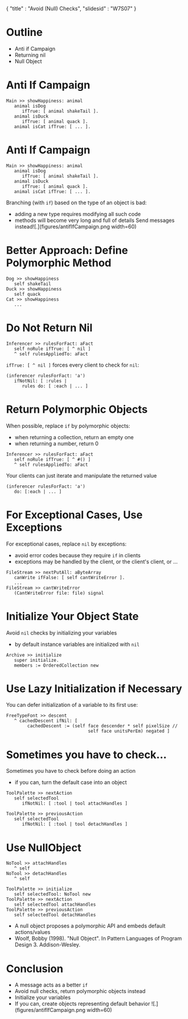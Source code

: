 {"title" : "Avoid (Null) Checks","slidesid" : "W7S07"}# Outline- Anti if Campaign- Returning nil- Null Object # Anti If Campaign```Main >> showHappiness: animal
   animal isDog
      ifTrue: [ animal shakeTail ].
   animal isDuck
      ifTrue: [ animal quack ].
   animal isCat ifTrue: [ ... ].```# Anti If Campaign```Main >> showHappiness: animal
   animal isDog
      ifTrue: [ animal shakeTail ].
   animal isDuck
      ifTrue: [ animal quack ].
   animal isCat ifTrue: [ ... ].```Branching \(with `if`\) based on the type of an object is bad:- adding a new type requires modifying all such code- methods will become very long and full of detailsSend messages instead![.](figures/antifIfCampaign.png width=60)# Better Approach: Define Polymorphic Method```Dog >> showHappiness
   self shakeTail
Duck >> showHappiness
   self quack
Cat >> showHappiness
   ...```# Do Not Return Nil```Inferencer >> rulesForFact: aFact
   self noRule ifTrue: [ ^ nil ]
   ^ self rulesAppliedTo: aFact````ifTrue: [ ^ nil ]` forces every client to check for `nil`:```(inferencer rulesForFact: 'a')
   ifNotNil: [ :rules |
      rules do: [ :each | ... ]```# Return Polymorphic ObjectsWhen possible, replace `if` by polymorphic objects:- when returning a collection, return an empty one- when returning a number, return 0```Inferencer >> rulesForFact: aFact
   self noRule ifTrue: [ ^ #() ]
   ^ self rulesAppliedTo: aFact```Your clients can just iterate and manipulate the returned value```(inferencer rulesForFact: 'a')
   do: [:each | ... ]```# For Exceptional Cases, Use ExceptionsFor exceptional cases, replace `nil` by exceptions:- avoid error codes because they require `if` in clients- exceptions may be handled by the client, or the client's client, or ...```FileStream >> nextPutAll: aByteArray
   canWrite ifFalse: [ self cantWriteError ].
   ...
FileStream >> cantWriteError
   (CantWriteError file: file) signal```# Initialize Your Object StateAvoid `nil` checks by initializing your variables- by default instance variables are initialized with `nil````Archive >> initialize
   super initialize.
   members := OrderedCollection new```# Use Lazy Initialization if NecessaryYou can defer initialization of a variable to its first use:```FreeTypeFont >> descent
   ^ cachedDescent ifNil: [
        cachedDescent := (self face descender * self pixelSize //
                               self face unitsPerEm) negated ]```# Sometimes you have to check...Sometimes you have to check before doing an action- if you can, turn the default case into an object```ToolPalette >> nextAction
   self selectedTool
      ifNotNil: [ :tool | tool attachHandles ]

ToolPalette >> previousAction
   self selectedTool
      ifNotNil: [ :tool | tool detachHandles ]```# Use NullObject```NoTool >> attachHandles
   ^ self
NoTool >> detachHandles
   ^ self``````ToolPalette >> initialize
   self selectedTool: NoTool new
ToolPalette >> nextAction
   self selectedTool attachHandles
ToolPalette >> previousAction
   self selectedTool detachHandles```- A null object proposes a polymorphic API and embeds default actions/values- Woolf, Bobby \(1998\). "Null Object". In Pattern Languages of Program Design 3. Addison-Wesley.# Conclusion- A message acts as a better `if`- Avoid null checks, return polymorphic objects instead- Initialize your variables- If you can, create objects representing default behavior![.](figures/antifIfCampaign.png width=60)